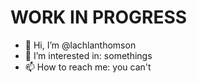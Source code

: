 # WORK IN PROGRESS

- 👋 Hi, I’m @lachlanthomson
- 👀 I’m interested in: somethings
- 📫 How to reach me: you can't

<!---
lachlanthomson/lachlanthomson is a ✨ special ✨ repository because its `README.md` (this file) appears on your GitHub profile.
You can click the Preview link to take a look at your changes.
--->
